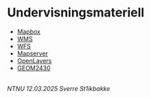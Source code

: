 # Undervisningsmateriell

- [Mapbox](mapbox)
- [WMS](wms)
- [WFS](wfs/vannkraft)
- [Mapserver](mapserver)
- [OpenLayers](openlayers)
- [GEOM2430](GEOM2430)

\
*NTNU 12.03.2025 Sverre St1ikbakke*
